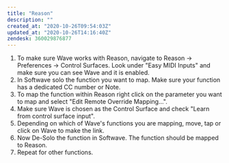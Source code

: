 ```yaml
---
title: "Reason"
description: ""
created_at: "2020-10-26T09:54:03Z"
updated_at: "2020-10-26T14:16:40Z"
zendesk: 360029876877 
---
```


1. To make sure Wave works with Reason, navigate to Reason → Preferences → Control Surfaces. Look under "Easy MIDI Inputs" and make sure you can see Wave and it is enabled.
2. In Softwave solo the function you want to map. Make sure your function has a dedicated CC number or Note.
3. To map the function within Reason right click on the parameter you want to map and select "Edit Remote Override Mapping...".
4. Make sure Wave is chosen as the Control Surface and check "Learn from control surface input".
5. Depending on which of Wave's functions you are mapping, move, tap or click on Wave to make the link.
6. Now De-Solo the function in Softwave. The function should be mapped to Reason.
7. Repeat for other functions.
